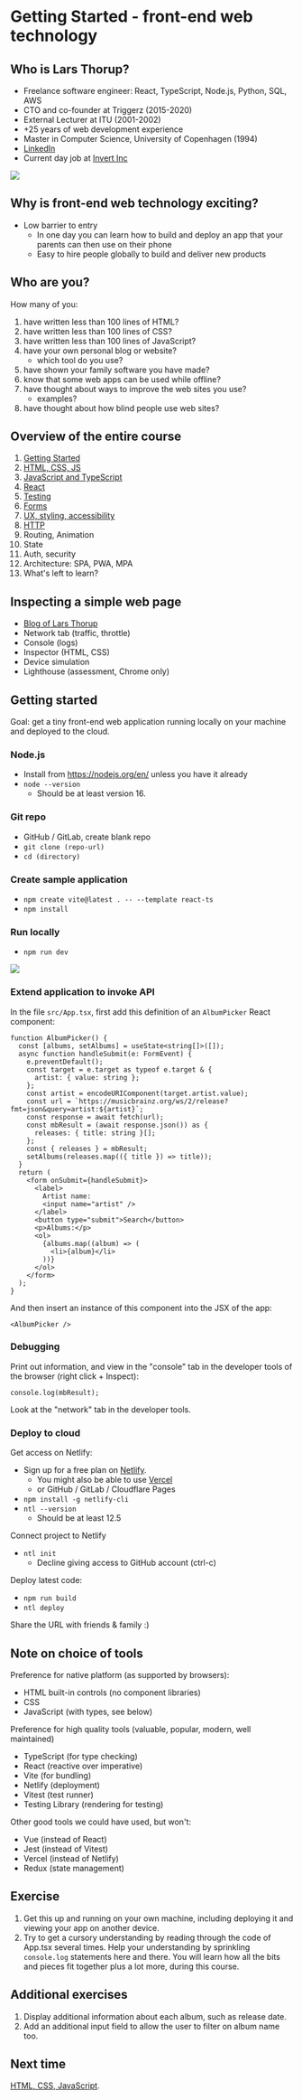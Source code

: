 # Getting Started - front-end web technology

## Who is Lars Thorup?

- Freelance software engineer: React, TypeScript, Node.js, Python, SQL, AWS
- CTO and co-founder at Triggerz (2015-2020)
- External Lecturer at ITU (2001-2002)
- +25 years of web development experience
- Master in Computer Science, University of Copenhagen (1994)
- [LinkedIn](https://www.linkedin.com/in/larsthorup/)
- Current day job at [Invert Inc](https://invertbio.com/)

![](./lars-2016-03-24-350px.jpg)

## Why is front-end web technology exciting?

- Low barrier to entry
  - In one day you can learn how to build and deploy an app that your parents can then use on their phone
  - Easy to hire people globally to build and deliver new products

## Who are you?

How many of you:

1. have written less than 100 lines of HTML?
1. have written less than 100 lines of CSS?
1. have written less than 100 lines of JavaScript?
1. have your own personal blog or website?
   - which tool do you use?
1. have shown your family software you have made?
1. know that some web apps can be used while offline?
1. have thought about ways to improve the web sites you use?
   - examples?
1. have thought about how blind people use web sites?

## Overview of the entire course

1. [Getting Started](.)
1. [HTML, CSS, JS](../02-html-css-js/)
1. [JavaScript and TypeScript](../03-javascript-typescript/)
1. [React](../04-react/)
1. [Testing](../05-testing/)
1. [Forms](../06-forms/)
1. [UX, styling, accessibility](../07-ux-styling/)
1. [HTTP](../08-http/)
1. Routing, Animation
1. State
1. Auth, security
1. Architecture: SPA, PWA, MPA
1. What's left to learn?

## Inspecting a simple web page

- [Blog of Lars Thorup](https://www.fullstackagile.eu/blog/)
- Network tab (traffic, throttle)
- Console (logs)
- Inspector (HTML, CSS)
- Device simulation
- Lighthouse (assessment, Chrome only)

## Getting started

Goal: get a tiny front-end web application running locally on your machine and deployed to the cloud.

### Node.js

- Install from https://nodejs.org/en/ unless you have it already
- `node --version`
  - Should be at least version 16.

### Git repo

- GitHub / GitLab, create blank repo
- `git clone (repo-url)`
- `cd (directory)`

### Create sample application

- `npm create vite@latest . -- --template react-ts`
- `npm install`

### Run locally

- `npm run dev`

![](./vite-react-ts.png)

### Extend application to invoke API

In the file `src/App.tsx`, first add this definition of an `AlbumPicker` React component:

```tsx
function AlbumPicker() {
  const [albums, setAlbums] = useState<string[]>([]);
  async function handleSubmit(e: FormEvent) {
    e.preventDefault();
    const target = e.target as typeof e.target & {
      artist: { value: string };
    };
    const artist = encodeURIComponent(target.artist.value);
    const url = `https://musicbrainz.org/ws/2/release?fmt=json&query=artist:${artist}`;
    const response = await fetch(url);
    const mbResult = (await response.json()) as {
      releases: { title: string }[];
    };
    const { releases } = mbResult;
    setAlbums(releases.map(({ title }) => title));
  }
  return (
    <form onSubmit={handleSubmit}>
      <label>
        Artist name:
        <input name="artist" />
      </label>
      <button type="submit">Search</button>
      <p>Albums:</p>
      <ol>
        {albums.map((album) => (
          <li>{album}</li>
        ))}
      </ol>
    </form>
  );
}
```

And then insert an instance of this component into the JSX of the app:

```tsx
<AlbumPicker />
```

### Debugging

Print out information, and view in the "console" tab in the developer tools of the browser (right click + Inspect):

```tsx
console.log(mbResult);
```

Look at the "network" tab in the developer tools.

### Deploy to cloud

Get access on Netlify:

- Sign up for a free plan on [Netlify](https://www.netlify.com/).
  - You might also be able to use [Vercel](https://vercel.com/)
  - or GitHub / GitLab / Cloudflare Pages
- `npm install -g netlify-cli`
- `ntl --version`
  - Should be at least 12.5

Connect project to Netlify

- `ntl init`
  - Decline giving access to GitHub account (ctrl-c)

Deploy latest code:

- `npm run build`
- `ntl deploy`

Share the URL with friends & family :)

## Note on choice of tools

Preference for native platform (as supported by browsers):

- HTML built-in controls (no component libraries)
- CSS
- JavaScript (with types, see below)

Preference for high quality tools (valuable, popular, modern, well maintained)

- TypeScript (for type checking)
- React (reactive over imperative)
- Vite (for bundling)
- Netlify (deployment)
- Vitest (test runner)
- Testing Library (rendering for testing)

Other good tools we could have used, but won't:

- Vue (instead of React)
- Jest (instead of Vitest)
- Vercel (instead of Netlify)
- Redux (state management)

## Exercise

1. Get this up and running on your own machine, including deploying it and viewing your app on another device.
1. Try to get a cursory understanding by reading through the code of App.tsx several times. Help your understanding by sprinkling `console.log` statements here and there. You will learn how all the bits and pieces fit together plus a lot more, during this course.

## Additional exercises

1. Display additional information about each album, such as release date.
1. Add an additional input field to allow the user to filter on album name too.

## Next time

[HTML, CSS, JavaScript](../02-html-css-js/).
